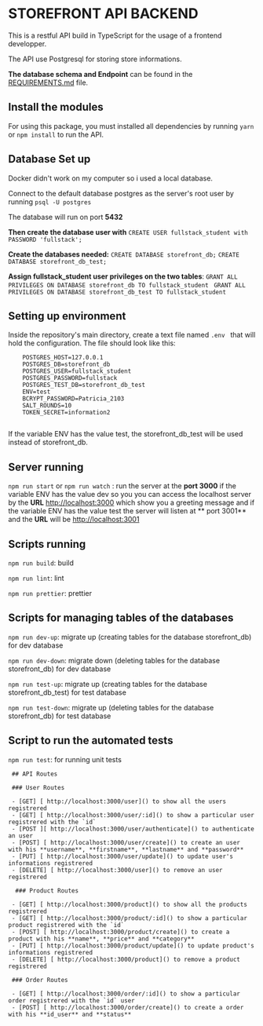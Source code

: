 # STOREFRONT API BACKEND

 This is a restful API build in TypeScript for the usage of a frontend developper.
 
 The API use Postgresql for storing store informations.
 
 **The database schema and Endpoint** can be found in the [ REQUIREMENTS.md]( https://github.com/Pattykev/creating-an-api-with-postgresql-and-express/blob/master/REQUIREMENTS.md ) file.

## Install the modules

 For using this package, you must  installed all dependencies by running `yarn ` or `npm install`  to run the API.

## Database Set up 

Docker didn't work on my computer so i used a local database.

 Connect to the default database postgres as the server's root user by running `psql -U postgres`

 The database will run on port **5432**
 
**Then create the database user with** `CREATE USER fullstack_student with PASSWORD 'fullstack';`

 **Create the databases needed:** `CREATE DATABASE storefront_db;`  `CREATE DATABASE storefront_db_test;`
 
 **Assign fullstack_student user privileges on the two tables**: `GRANT ALL PRIVILEGES ON DATABASE storefront_db TO fullstack_student ` `GRANT ALL PRIVILEGES ON DATABASE storefront_db_test TO fullstack_student `
 
 ## Setting up environment

 Inside the repository's main directory, create a text file named `.env ` that will hold the configuration. The file should look like this:
```
    POSTGRES_HOST=127.0.0.1
    POSTGRES_DB=storefront_db
    POSTGRES_USER=fullstack_student
    POSTGRES_PASSWORD=fullstack
    POSTGRES_TEST_DB=storefront_db_test
    ENV=test
    BCRYPT_PASSWORD=Patricia_2103
    SALT_ROUNDS=10
    TOKEN_SECRET=information2
 
````
If the variable ENV has the value test, the storefront_db_test will be used instead of storefront_db.

## Server running

  `npm run start` or `npm run watch` : run the server at the **port 3000** if the variable ENV has the value dev so you you can access the localhost server by the **URL** [ http://localhost:3000]() which show you a greeting message and if the variable ENV has the value test the server will listen at ** port 3001** and the **URL** will be  [ http://localhost:3001]() 

 
 ## Scripts running

  `npm run build`: build
  
  `npm run lint`: lint
  
  `npm run prettier`: prettier

  ## Scripts for managing tables of the databases
  
  `npm run dev-up`: migrate up (creating tables for the database storefront_db) for dev database
  
  `npm run dev-down`: migrate down  (deleting tables for the database storefront_db) for dev database
  
  `npm run test-up`: migrate up  (creating tables for the database storefront_db_test) for test database
  
  `npm run test-down`: migrate up  (deleting tables for the database storefront_db) for test database

   ## Script to run the automated tests
  
  `npm run test`: for running unit tests

     ## API Routes

     ### User Routes
     
     - [GET] [ http://localhost:3000/user]() to show all the users registrered
     - [GET] [ http://localhost:3000/user/:id]() to show a particular user registrered with the `id`
     - [POST ][ http://localhost:3000/user/authenticate]() to authenticate an user 
     - [POST] [ http://localhost:3000/user/create]() to create an user with his **username**, **firstname**, **lastname** and **password**
     - [PUT] [ http://localhost:3000/user/update]() to update user's informations registrered
     - [DELETE] [ http://localhost:3000/user]() to remove an user registrered

      ### Product Routes
     
     - [GET] [ http://localhost:3000/product]() to show all the products registrered
     - [GET] [ http://localhost:3000/product/:id]() to show a particular product registrered with the `id` 
     - [POST] [ http://localhost:3000/product/create]() to create a product with his **name**, **price** and **category**
     - [PUT] [ http://localhost:3000/product/update]() to update product's informations registrered
     - [DELETE] [ http://localhost:3000/product]() to remove a product registrered

     ### Order Routes
     
     - [GET] [ http://localhost:3000/order/:id]() to show a particular order registrered with the `id` user 
     - [POST] [ http://localhost:3000/order/create]() to create a order with his **id_user** and **status**
     
     














